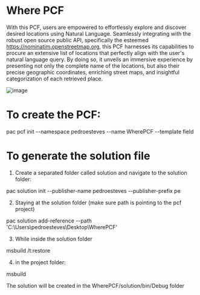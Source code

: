 ﻿# Where PCF

With this PCF, users are empowered to effortlessly explore and discover desired locations using Natural Language. 
Seamlessly integrating with the robust open source public API, specifically the esteemed https://nominatim.openstreetmap.org, this PCF harnesses its capabilities to procure an extensive list of locations that perfectly align with the user's natural language query. 
By doing so, it unveils an immersive experience by presenting not only the complete name of the locations, but also their precise geographic coordinates, enriching street maps, and insightful categorization of each retrieved place.

![image](https://github.com/PedroFortunatoEsteves/WherePCF/assets/14300941/0e3ef860-48d9-4024-84ea-b26155e1ef4b)



# To create the PCF:
pac pcf init --namespace pedroesteves --name WherePCF --template field


# To generate the solution file

1) Create a separated folder called solution and navigate to the solution folder:

pac solution init --publisher-name pedroesteves --publisher-prefix pe

2) Staying at the solution folder (make sure path is pointing to the pcf project)

pac solution add-reference --path 'C:\Users\pedroesteves\Desktop\WherePCF'

3) While inside the solution folder

msbuild /t:restore

4) in the project folder:

msbuild 

 The solution will be created in the WherePCF/solution/bin/Debug folder
